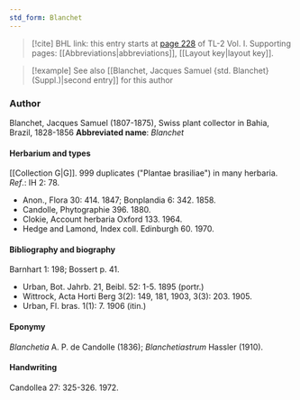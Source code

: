 ```yaml
---
std_form: Blanchet
---
```


> [!cite] BHL link: this entry starts at [page 228](https://www.biodiversitylibrary.org/page/33120359) of TL-2 Vol. I.
> Supporting pages: [[Abbreviations|abbreviations]], [[Layout key|layout key]].

> [!example] See also [[Blanchet, Jacques Samuel {std. Blanchet} (Suppl.)|second entry]] for this author

### Author

Blanchet, Jacques Samuel (1807-1875), Swiss plant collector in Bahia, Brazil, 1828-1856 
**Abbreviated name**: *Blanchet*

#### Herbarium and types

[[Collection G|G]]. 999 duplicates ("Plantae brasiliae") in many herbaria.
*Ref*.: IH 2: 78.
- Anon., Flora 30: 414. 1847; Bonplandia 6: 342. 1858.
- Candolle, Phytographie 396. 1880.
- Clokie, Account herbaria Oxford 133. 1964.
- Hedge and Lamond, Index coll. Edinburgh 60. 1970.

#### Bibliography and biography

Barnhart 1: 198; Bossert p. 41.
- Urban, Bot. Jahrb. 21, Beibl. 52: 1-5. 1895 (portr.)
- Wittrock, Acta Horti Berg 3(2): 149, 181, 1903, 3(3): 203. 1905.
- Urban, Fl. bras. 1(1): 7. 1906 (itin.)

#### Eponymy

*Blanchetia* A. P. de Candolle (1836); *Blanchetiastrum* Hassler (1910).

#### Handwriting

Candollea 27: 325-326. 1972.

